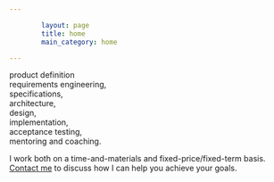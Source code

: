 ```yaml
---

        layout: page
        title: home
        main_category: home

---
```

<div class="row">
<div class="col-xs-2">
  <span class="glyphicon glyphicon-off">
    product definition
  </span>
</div>
<div class="col-xs-2">
  <span class="glyphicon glyphicon-off">
 requirements engineering,
  </span>
</div>
<div class="col-xs-2">
  <span class="glyphicon glyphicon-off">
 specifications,
  </span>
</div>
<div class="col-xs-2">
  <span class="glyphicon glyphicon-off">
 architecture,
  </span>
</div>
</div>
<div class="row">
<div class="col-xs-2">
  <span class="glyphicon glyphicon-off">
 design,
  </span>
</div>
<div class="col-xs-2">
  <span class="glyphicon glyphicon-off">
 implementation,
  </span>
</div>
<div class="col-xs-2">
  <span class="glyphicon glyphicon-off">
 acceptance testing,
  </span>
</div>
<div class="col-xs-2">
  <span class="glyphicon glyphicon-off">
 mentoring and coaching.
  </span>
</div>
</div>

I work both on a time-and-materials and fixed-price/fixed-term basis.
[Contact me](mailto:yo@johanpeeters.com) to discuss how I can help you achieve your goals.
